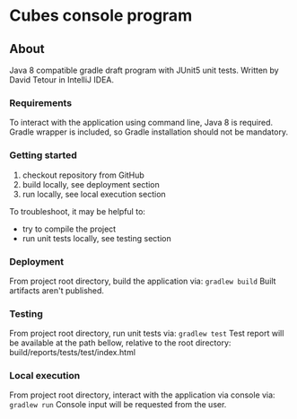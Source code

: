 # Cubes console program

## About
Java 8 compatible gradle draft program with JUnit5 unit tests.
Written by David Tetour in IntelliJ IDEA.

### Requirements
To interact with the application using command line, Java 8 is required.
Gradle wrapper is included, so Gradle installation should not be mandatory.

### Getting started
1. checkout repository from GitHub
2. build locally, see deployment section
3. run locally, see local execution section

To troubleshoot, it may be helpful to:
- try to compile the project
- run unit tests locally, see testing section

### Deployment
From project root directory, build the application via:
`gradlew build`
Built artifacts aren't published.

### Testing
From project root directory, run unit tests via:
`gradlew test`
Test report will be available at the path bellow, relative to the root directory:
build/reports/tests/test/index.html

### Local execution
From project root directory, interact with the application via console via:
`gradlew run`
Console input will be requested from the user.
